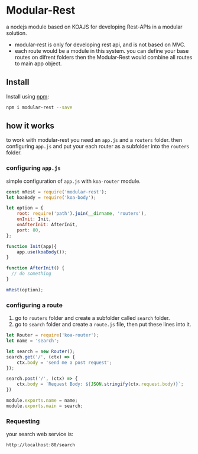 # Modular-Rest
a nodejs module based on KOAJS for developing Rest-APIs in a modular solution. 
- modular-rest is only for developing rest api, and is not based on MVC.
- each route would be a module in this system. you can define your base routes on difrent folders then the Modular-Rest would combine all routes to main app object.

## Install 

Install using [npm](https://www.npmjs.com/package/modular-rest):

```sh
npm i modular-rest --save
```

## how it works

to work with modular-rest you need an `app.js` and a `routers` folder. then configuring `app.js` and put your each router as a subfolder into the `routers` folder.


### configuring `app.js`
simple configuration of `app.js` with `koa-router` module.

```js
const mRest = require('modular-rest');
let koaBody = require('koa-body');

let option = {
    root: require('path').join(__dirname, 'routers'),
    onInit: Init,
    onAfterInit: AfterInit,
    port: 80,
};

function Init(app){
    app.use(koaBody());
}

function AfterInit() {
  // do something
}

mRest(option);
```

### configuring a route
1. go to `routers` folder and create a subfolder called `search` folder. 
2. go to `search` folder and create a `route.js` file, then put these lines into it.

```js
let Router = require('koa-router');
let name = 'search';

let search = new Router();
search.get('/', (ctx) => {
    ctx.body = 'send me a post request';
});

search.post('/', (ctx) => {
    ctx.body = `Request Body: ${JSON.stringify(ctx.request.body)}`;
})

module.exports.name = name;
module.exports.main = search;
```

### Requesting
your search web service is:
```
http://localhost:80/search
```
